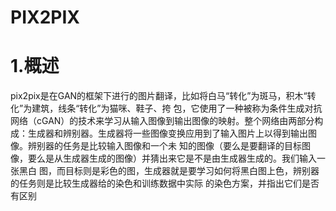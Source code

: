 PIX2PIX
===
# 1.概述
pix2pix是在GAN的框架下进行的图片翻译，比如将白马“转化”为斑马，积木“转化”为建筑，线条“转化”为猫咪、鞋子、挎
包，它使用了一种被称为条件生成对抗网络（cGAN）的技术来学习从输入图像到输出图像的映射。整个网络由两部分构
成：生成器和辨别器。生成器将一些图像变换应用到了输入图片上以得到输出图像。辨别器的任务是比较输入图像和一个未
知的图像（要么是要翻译的目标图像，要么是从生成器生成的图像）并猜出来它是不是由生成器生成的。我们输入一张黑白
图，而目标则是彩色的图，生成器就是要学习如何将黑白图上色，辨别器的任务则是比较生成器给的染色和训练数据中实际
的染色方案，并指出它们是否有区别